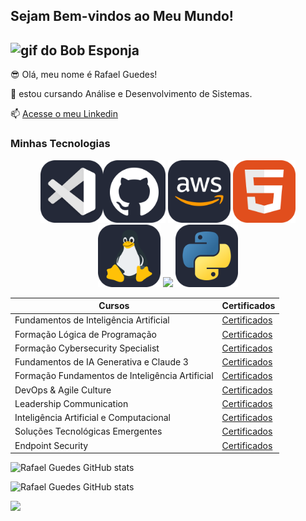## Sejam Bem-vindos ao Meu Mundo!

![gif do Bob Esponja](https://media0.giphy.com/media/v1.Y2lkPTc5MGI3NjExMHFlZWNjMTBwY2hyaW9rdTR1Z3ByZGJnbHp3ZWhyeG4wZzk1OHQ3NCZlcD12MV9pbnRlcm5hbF9naWZfYnlfaWQmY3Q9Zw/DBW3BniaWrFo4/giphy.webp)
---------

😎 Olá, meu nome é Rafael Guedes!

💬 estou cursando Análise e Desenvolvimento de Sistemas.

📫 [Acesse o meu Linkedin](https://www.linkedin.com/feed/)



### Minhas Tecnologias
<p align="center">
<img src="https://raw.githubusercontent.com/tandpfun/skill-icons/65dea6c4eaca7da319e552c09f4cf5a9a8dab2c8/icons/VSCode-Dark.svg" width="100px"><img src="https://raw.githubusercontent.com/tandpfun/skill-icons/65dea6c4eaca7da319e552c09f4cf5a9a8dab2c8/icons/Github-Dark.svg" width="100px">
<img src="https://raw.githubusercontent.com/tandpfun/skill-icons/65dea6c4eaca7da319e552c09f4cf5a9a8dab2c8/icons/AWS-Dark.svg" width="100px">
<img src="https://raw.githubusercontent.com/tandpfun/skill-icons/65dea6c4eaca7da319e552c09f4cf5a9a8dab2c8/icons/HTML.svg" width="100px">
<img src="https://raw.githubusercontent.com/tandpfun/skill-icons/65dea6c4eaca7da319e552c09f4cf5a9a8dab2c8/icons/Linux-Dark.svg" width="100px">
<img src="https://raw.githubusercontent.com/tandpfun/skill-icons/65dea6c4eaca7da319e552c09f4cf5a9a8dab2c8/icons/Windows-Dark.svg" width="100px">
<img src="https://raw.githubusercontent.com/tandpfun/skill-icons/65dea6c4eaca7da319e552c09f4cf5a9a8dab2c8/icons/Python-Dark.svg" width="100px">
</p>



| Cursos | Certificados |
| -------- | --------------  |
|Fundamentos de Inteligência Artificial | [Certificados](https://hermes.dio.me/certificates/cover/5I0RCTYG.jpg)
|Formação Lógica de Programação| [Certificados](https://hermes.dio.me/certificates/cover/AZLCUBX7.jpg)  
| Formação Cybersecurity Specialist| [Certificados](https://hermes.dio.me/certificates/YBLVG3DN.pdf)
| Fundamentos de IA Generativa e Claude 3 | [Certificados](https://hermes.dio.me/certificates/cover/63XTOGPV.jpg)
| Formação Fundamentos de Inteligência Artificial| [Certificados](https://hermes.dio.me/certificates/cover/5I0RCTYG.jpg)
| DevOps & Agile Culture | [Certificados](https://on.fiap.com.br/pluginfile.php/1/local_nanocourses/certificado_nanocourse/114766/87c55cc1343ea7d1768ea7863319d4f5/certificado.png)
| Leadership Communication | [Certificados](https://on.fiap.com.br/pluginfile.php/1/local_nanocourses/certificado_nanocourse/115348/ee80d4a8bbf5f6ae9f547cf58fa66374/certificado.png)
| Inteligência Artificial e Computacional | [Certificados](https://on.fiap.com.br/pluginfile.php/1/local_nanocourses/certificado_nanocourse/119349/60b451aae4e29e383db846f7160288d0/certificado.png)
| Soluções Tecnológicas Emergentes| [Certificados](https://on.fiap.com.br/pluginfile.php/1/local_nanocourses/certificado_nanocourse/120810/be3f0ee319784fc28ed0a67b8e58a68a/certificado.png)
| Endpoint Security | [Certificados](https://www.credly.com/badges/1238f00f-b42e-46ff-b68e-8b2afcdf55a4/linked_in_profile)
  

![Rafael Guedes GitHub stats](https://github-readme-stats.vercel.app/api?username=RafaelGuedes1&show_icons=true&theme=dracula)

![Rafael Guedes GitHub stats](https://github-readme-stats.vercel.app/api/top-langs/?username=RafaelGuedes1&layout=compact&langs_count=7&theme=dracula)

<img loading="lazy" height="180em" src="https://github-readme-stats.vercel.app/api/top-langs/?username=RafaelGuedes1&layout=compact&langs_count=7&theme=dracula"/>



<!---
RafaelGuedes1/RafaelGuedes1 is a ✨ special ✨ repository because its `README.md` (this file) appears on your GitHub profile.
You can click the Preview link to take a look at your changes.
--->




[def]: https://github-readme-stats.vercel.app/api/top-langs/?username=RafaelGuedes1&layout=compact&langs_count=7&theme=dracula